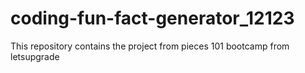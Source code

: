 # coding-fun-fact-generator_12123
This repository contains the project from pieces 101 bootcamp from letsupgrade 
